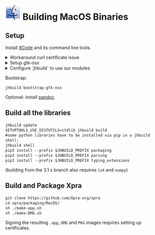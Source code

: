 # ![MacOS](../images/icons/osx.png) Building MacOS Binaries

## Setup
Install [XCode](https://developer.apple.com/xcode/) and its command line tools.

<details>
  <summary>Workaround curl certificate issue</summary>

This step is optional and only needed if curl fails to validate SSL connections.
```shell
curl -k -sSL http://curl.haxx.se/ca/cacert.pem >> cacert.pem
export CURL_CA_BUNDLE=`pwd`/cacert.pem
export SSL_CERT_FILE=`pwd`/cacert.pem
```
On some older versions of MacOS, you may also need:
```shell
git config --global http.sslverify "false"
```
At least initially.
</details>

<details>
  <summary>Setup gtk-osx</summary>

Download the latest version of the [gtk-osx](https://wiki.gnome.org/Projects/GTK/OSX/Building) setup script and run it:
```shell
curl -o ~/gtk-osx-setup.sh \
     https://raw.githubusercontent.com/Xpra-org/gtk-osx-build/master/gtk-osx-setup.sh
sh gtk-osx-setup.sh
```
This will have installed `jhbuild` in `~/.new_local/bin`, so let's add this to our `$PATH`:
```shell
export PATH=$PATH:~/.new_local/bin/
```
</details>
<details>
  <summary>Configure `jhbuild` to use our modules</summary>

```shell
curl -o ~/.cache/jhbuildrc-custom \
     https://raw.githubusercontent.com/Xpra-org/gtk-osx-build/master/jhbuildrc-custom-xpra
```
</details>

Bootstrap:
```shell
jhbuild bootstrap-gtk-osx
```

Optional: install [pandoc](https://pandoc.org/installing.html#macos)

## Build all the libraries
```shell
jhbuild update
SETUPTOOLS_USE_DISTUTILS=stdlib jhbuild build
#some python libraries have to be installed via pip in a jhbuild shell:
jhbuild shell
pip3 install --prefix $JHBUILD_PREFIX packaging
pip3 install --prefix $JHBUILD_PREFIX parsing
pip3 install --prefix $JHBUILD_PREFIX typing_extensions
```
(building from the 3.1.x branch also requires `lz4` and `numpy`)

## Build and Package Xpra
```shell
git clone https://github.com/Xpra-org/xpra
cd xpra/packaging/MacOS/
sh ./make-app.sh
sh ./make-DMG.sh
```
Signing the resulting `.app`, `DMG` and `PKG` images requires setting up certificates.
